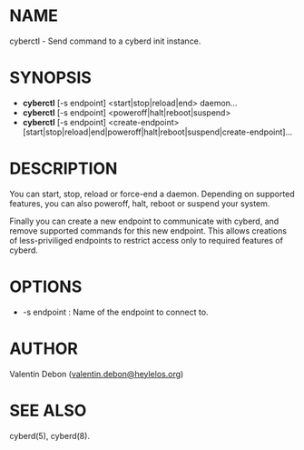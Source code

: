 # NAME

cyberctl - Send command to a cyberd init instance.

# SYNOPSIS

- **cyberctl** [-s endpoint] \<start|stop|reload|end\> daemon...
- **cyberctl** [-s endpoint] \<poweroff|halt|reboot|suspend\>
- **cyberctl** [-s endpoint] \<create-endpoint\> [start|stop|reload|end|poweroff|halt|reboot|suspend|create-endpoint]...

# DESCRIPTION

You can start, stop, reload or force-end a daemon. Depending on supported features, you can also poweroff, halt, reboot or suspend your system.

Finally you can create a new endpoint to communicate with cyberd, and remove supported commands for this new endpoint. This allows creations of less-priviliged endpoints to restrict access only to required features of cyberd.

# OPTIONS

- -s endpoint : Name of the endpoint to connect to.

# AUTHOR
Valentin Debon (valentin.debon@heylelos.org)

# SEE ALSO
cyberd(5), cyberd(8).
